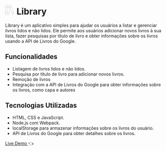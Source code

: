 # <img src='dist/images/favicon.png' height='30rem'> Library

Library é um aplicativo simples para ajudar os usuários a listar e gerenciar livros lidos e não lidos. Ele permite aos usuários adicionar novos livros à sua lista, fazer pesquisas por título de livro e obter informações sobre os livros usando a API de Livros do Google.

## Funcionalidades

- Listagem de livros lidos e não lidos.
- Pesquisa por título de livro para adicionar novos livros.
- Remoção de livros
- Integração com a API de Livros do Google para obter informações sobre os livros, como capa e autores

## Tecnologias Utilizadas

- HTML, CSS e JavaScript.
- Node.js com Webpack.
- localStorage para armazenar informações sobre os livros do usuário.
- API de Livros do Google para obter detalhes sobre os livros.

[ Live Demo ](https://jhenriquem.github.io/library) :point_left:
